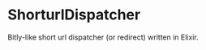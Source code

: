 ShorturlDispatcher
==================

Bitly-like short url dispatcher (or redirect) written in Elixir.
